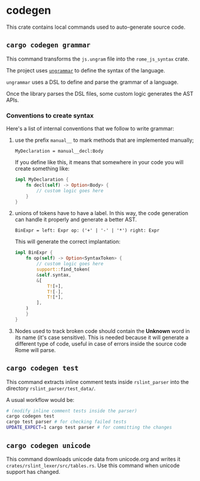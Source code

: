 # codegen

This crate contains local commands used to auto-generate source code.

## `cargo codegen grammar`
This command transforms the `js.ungram` file into the `rome_js_syntax` crate.

The project uses [`ungrammar`](https://github.com/rust-analyzer/ungrammar) to define the syntax of the language.

`ungrammar` uses a DSL to define and parse the grammar of a language.

Once the library parses the DSL files, some custom logic generates the AST APIs.

### Conventions to create syntax

Here's a list of internal conventions that we follow to write grammar:

1. use the prefix `manual__` to mark methods that are implemented manually;

	```text
	MyDeclaration = manual__decl:Body
	```

	If you define like this, it means that somewhere in your code you will create something like:

	```rust
	impl MyDeclaration {
		fn decl(self) -> Option<Body> {
			// custom logic goes here
		}
	}
	```

1. unions of tokens have to have a label. In this way, the code generation can handle it properly and generate a better AST.

	```text
	BinExpr = left: Expr op: ('+' | '-' | '*') right: Expr
	```

	This will generate the correct implantation:

	```rust
	impl BinExpr {
		fn op(self) -> Option<SyntaxToken> {
			// custom logic goes here
			support::find_token(
			&self.syntax,
			&[
				T![+],
				T![-],
				T![*],
			],
		)
		}
	}
	```

1. Nodes used to track broken code should contain the **Unknown** word in its name (it's case sensitive).
This is needed because it will generate a different type of code, useful in case of errors inside the source code Rome will parse.

## `cargo codegen test`
This command extracts inline comment tests inside `rslint_parser` into the directory `rslint_parser/test_data/`.

A usual workflow would be:
```bash
# (modify inline comment tests inside the parser)
cargo codegen test
cargo test parser # for checking failed tests
UPDATE_EXPECT=1 cargo test parser # for committing the changes
```

## `cargo codegen unicode`
This command downloads unicode data from unicode.org and writes it `crates/rslint_lexer/src/tables.rs`.
Use this command when unicode support has changed.
